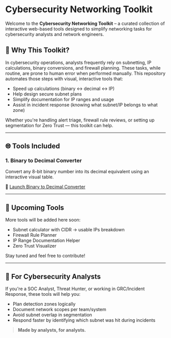 # Cybersecurity Networking Toolkit

Welcome to the **Cybersecurity Networking Toolkit** – a curated collection of interactive web-based tools designed to simplify networking tasks for cybersecurity analysts and network engineers.

## 🔐 Why This Toolkit?
In cybersecurity operations, analysts frequently rely on subnetting, IP calculations, binary conversions, and firewall planning. These tasks, while routine, are prone to human error when performed manually. This repository automates those steps with visual, interactive tools that:

- Speed up calculations (binary ↔ decimal ↔ IP)
- Help design secure subnet plans
- Simplify documentation for IP ranges and usage
- Assist in incident response (knowing what subnet/IP belongs to what zone)

Whether you're handling alert triage, firewall rule reviews, or setting up segmentation for Zero Trust — this toolkit can help.

---

## 🌐 Tools Included

### 1. Binary to Decimal Converter
Convert any 8-bit binary number into its decimal equivalent using an interactive visual table.

🔗 [Launch Binary to Decimal Converter](https://github.com/Bharathkasyap/Cybersecurity_Networking_Toolkit/blob/main/cyber-networking-tools/binary_to_decimal_converter.html)

---

## 📂 Upcoming Tools
More tools will be added here soon:
- Subnet calculator with CIDR → usable IPs breakdown
- Firewall Rule Planner
- IP Range Documentation Helper
- Zero Trust Visualizer

Stay tuned and feel free to contribute!

---

## 🧠 For Cybersecurity Analysts
If you're a SOC Analyst, Threat Hunter, or working in GRC/Incident Response, these tools will help you:
- Plan detection zones logically
- Document network scopes per team/system
- Avoid subnet overlap in segmentation
- Respond faster by identifying which subnet was hit during incidents

> **Made by analysts, for analysts.**
